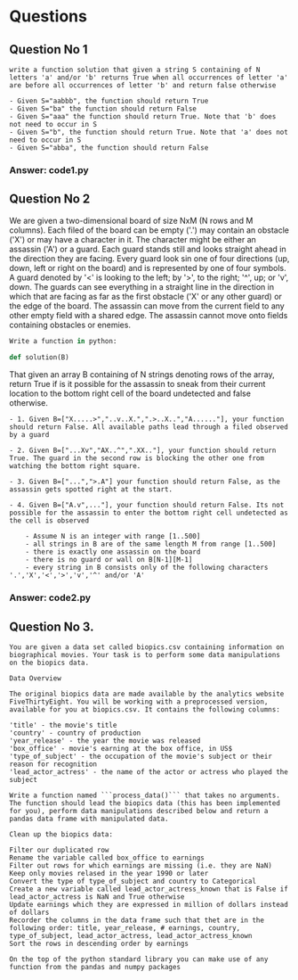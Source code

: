 # Questions

## Question No 1
    write a function solution that given a string S containing of N letters 'a' and/or 'b' returns True when all occurrences of letter 'a' are before all occurrences of letter 'b' and return false otherwise

    - Given S="aabbb", the function should return True
    - Given S="ba" the function should return False
    - Given S="aaa" the function should return True. Note that 'b' does not need to occur in S
    - Given S="b", the function should return True. Note that 'a' does not need to occur in S
    - Given S="abba", the function should return False

### Answer: code1.py

## Question No 2
We are given a two-dimensional board of size NxM (N rows and M columns). Each filed of  the board can be empty ('.') may contain an obstacle ('X') or may have a character in it. The character might be either an assassin ('A') or a guard. Each guard stands still and looks straight ahead in the direction they are facing. Every guard look sin one of four directions (up, down, left or right on the board) and is represented by one of four symbols. A guard denoted by '<' is looking to the left; by '>', to the right; '^', up; or 'v', down. The guards can see everything in a straight line in the direction in which that are facing as far as the first obstacle ('X' or any other guard) or the edge of the board. The assassin can move from the current field to any other empty field with a shared edge. The assassin cannot move onto fields containing obstacles or enemies. 
```python
Write a function in python:
    
def solution(B)
```
That given an array B containing of N strings denoting rows of the array, return True if is it possible for the assassin to sneak from their current location to the bottom right cell of the board undetected and false otherwise.

    - 1. Given B=["X.....>","..v..X.",".>..X..","A......"], your function should return False. All available paths lead through a filed observed by a guard

    - 2. Given B=["...Xv","AX..^",".XX.."], your function should return True. The guard in the second row is blocking the other one from watching the bottom right square.

    - 3. Given B=["...",">.A"] your function should return False, as the assassin gets spotted right at the start.

    - 4. Given B=["A.v",..."], your function should return False. Its not possible for the assassin to enter the bottom right cell undetected as the cell is observed

        - Assume N is an integer with range [1..500]
        - all strings in B are of the same length M from range [1..500]
        - there is exactly one assassin on the board
        - there is no guard or wall on B[N-1][M-1]
        - every string in B consists only of the following characters '.','X','<','>','v','^' and/or 'A'

### Answer: code2.py

## Question No 3.
    You are given a data set called biopics.csv containing information on biographical movies. Your task is to perform some data manipulations on the biopics data.

    Data Overview

    The original biopics data are made available by the analytics website FiveThirtyEight. You will be working with a preprocessed version, available for you at biopics.csv. It contains the following columns:

    'title' - the movie's title
    'country' - country of production
    'year_release' - the year the movie was released
    'box_office' - movie's earning at the box office, in US$
    'type_of_subject' - the occupation of the movie's subject or their reason for recognition
    'lead_actor_actress' - the name of the actor or actress who played the subject

    Write a function named ```process_data()``` that takes no arguments. The function should lead the biopics data (this has been implemented for you), perform data manipulations described below and return a pandas data frame with manipulated data.

    Clean up the biopics data:

    Filter our duplicated row
    Rename the variable called box_office to earnings
    Filter out rows for which earnings are missing (i.e. they are NaN)
    Keep only movies relased in the year 1990 or later
    Convert the type of type_of_subject and country to Categorical 
    Create a new variable called lead_actor_actress_known that is False if lead_actor_actress is NaN and True otherwise
    Update earnings which they are expressed in million of dollars instead of dollars 
    Recorder the columns in the data frame such that thet are in the following order: title, year_release, # earnings, country, type_of_subject, lead_actor_actress, lead_actor_actress_known
    Sort the rows in descending order by earnings

    On the top of the python standard library you can make use of any function from the pandas and numpy packages
